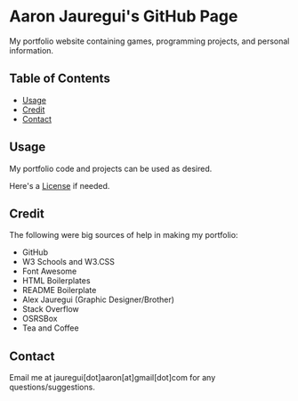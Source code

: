 # Aaron Jauregui's GitHub Page

My portfolio website containing games, programming projects, and personal information.

## Table of Contents

- [Usage](#usage)
- [Credit](#credit)
- [Contact](#contact)

## Usage

My portfolio code and projects can be used as desired.

Here's a [License](https://aaronjau101.github.io/LICENSE) if needed.

## Credit

The following were big sources of help in making my portfolio:

- GitHub
- W3 Schools and W3.CSS
- Font Awesome
- HTML Boilerplates
- README Boilerplate
- Alex Jauregui (Graphic Designer/Brother)
- Stack Overflow
- OSRSBox
- Tea and Coffee

## Contact

Email me at jauregui[dot]aaron[at]gmail[dot]com for any questions/suggestions.

